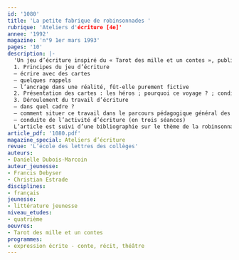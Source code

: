 ```yaml
---
id: '1080'
title: 'La petite fabrique de robinsonnades '
rubrique: 'Ateliers d'écriture [4e]'
annee: '1992'
magazine: 'n°9 1er mars 1993'
pages: '10'
description: |-
  'Un jeu d’écriture inspiré du « Tarot des mille et un contes », publié aux éditions de l’École. Le but : écrire une robinsonnade en s’aidant d’un jeu de cartes reprenant les éléments qui constituent traditionnellement le récit d’aventures sur une île…
  1. Principes du jeu d’écriture
  – écrire avec des cartes
  – quelques rappels
  – l’ancrage dans une réalité, fût-elle purement fictive
  2. Présentation des cartes : les héros ; pourquoi ce voyage ? ; conditions du naufrage ; sur quel type d’île ? ; ressources disponibles dans l’épave et dans l’île ; premières réactions ; rencontres sur l’île ; après une relative amélioration de la situation, des complications viennent fragiliser la vie sur l’île ; aménagement et exploitation de l’environnement, organisation de la vie sur l’île ; dénouement
  3. Déroulement du travail d’écriture
  – dans quel cadre ?
  – comment situer ce travail dans le parcours pédagogique général des élèves ?
  – conduite de l’activité d’écriture (en trois séances)
  L’article est suivi d’une bibliographie sur le thème de la robinsonnade.'
article_pdf: '1080.pdf'
magazine_special: Ateliers d’écriture
revue: 'L’école des lettres des collèges'
auteurs:
- Danielle Dubois-Marcoin
auteur_jeunesse:
- Francis Debyser
- Christian Estrade
disciplines:
- français
jeunesse:
- littérature jeunesse
niveau_etudes:
- quatrième
oeuvres:
- Tarot des mille et un contes
programmes:
- expression écrite - conte, récit, théâtre
---
```

